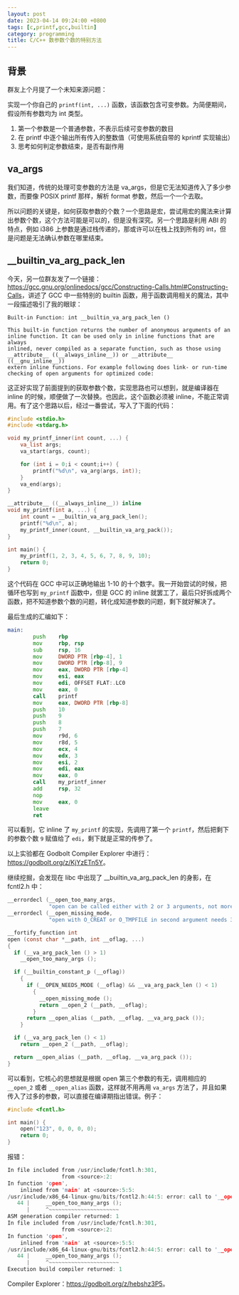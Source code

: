 ```yaml
---
layout: post
date: 2023-04-14 09:24:00 +0800
tags: [c,printf,gcc,builtin]
category: programming
title: C/C++ 数参数个数的特别方法
---
```


## 背景

群友上个月提了一个未知来源问题：

实现一个你自己的 `printf(int, ...)` 函数，该函数包含可变参数。为简便期间，假设所有参数均为 int 类型。

1. 第一个参数是一个普通参数，不表示后续可变参数的数目
2. 在 printf 中逐个输出所有传入的整数值（可使用系统自带的 kprintf 实现输出）
3. 思考如何判定参数结束，是否有副作用

## va_args

我们知道，传统的处理可变参数的方法是 va_args，但是它无法知道传入了多少参数，而要像 POSIX printf 那样，解析 format 参数，然后一个一个去取。

所以问题的关键是，如何获取参数的个数？一个思路是宏，尝试用宏的魔法来计算出参数个数，这个方法可能是可以的，但是没有深究。另一个思路是利用 ABI 的特点，例如 i386 上参数是通过栈传递的，那或许可以在栈上找到所有的 int，但是问题是无法确认参数在哪里结束。

## __builtin_va_arg_pack_len

今天，另一位群友发了一个链接：<https://gcc.gnu.org/onlinedocs/gcc/Constructing-Calls.html#Constructing-Calls>，讲述了 GCC 中一些特别的 builtin 函数，用于函数调用相关的魔法，其中一段描述吸引了我的眼球：

	Built-in Function: int __builtin_va_arg_pack_len ()

	This built-in function returns the number of anonymous arguments of an
	inline function. It can be used only in inline functions that are always
	inlined, never compiled as a separate function, such as those using
	__attribute__ ((__always_inline__)) or __attribute__ ((__gnu_inline__))
	extern inline functions. For example following does link- or run-time
	checking of open arguments for optimized code:

这正好实现了前面提到的获取参数个数，实现思路也可以想到，就是编译器在 inline 的时候，顺便做了一次替换。也因此，这个函数必须被 inline，不能正常调用。有了这个思路以后，经过一番尝试，写入了下面的代码：

```c
#include <stdio.h>
#include <stdarg.h>

void my_printf_inner(int count, ...) {
    va_list args;
    va_start(args, count);

    for (int i = 0;i < count;i++) {
        printf("%d\n", va_arg(args, int));
    }
    va_end(args);
}

__attribute__ ((__always_inline__)) inline
void my_printf(int a, ...) {
    int count = __builtin_va_arg_pack_len();
    printf("%d\n", a);
    my_printf_inner(count, __builtin_va_arg_pack());
}

int main() {
    my_printf(1, 2, 3, 4, 5, 6, 7, 8, 9, 10);
    return 0;
}
```

这个代码在 GCC 中可以正确地输出 1-10 的十个数字。我一开始尝试的时候，把循环也写到 `my_printf` 函数中，但是 GCC 的 inline 就罢工了，最后只好拆成两个函数，把不知道参数个数的问题，转化成知道参数的问题，剩下就好解决了。

最后生成的汇编如下：

```asm
main:
        push    rbp
        mov     rbp, rsp
        sub     rsp, 16
        mov     DWORD PTR [rbp-4], 1
        mov     DWORD PTR [rbp-8], 9
        mov     eax, DWORD PTR [rbp-4]
        mov     esi, eax
        mov     edi, OFFSET FLAT:.LC0
        mov     eax, 0
        call    printf
        mov     eax, DWORD PTR [rbp-8]
        push    10
        push    9
        push    8
        push    7
        mov     r9d, 6
        mov     r8d, 5
        mov     ecx, 4
        mov     edx, 3
        mov     esi, 2
        mov     edi, eax
        mov     eax, 0
        call    my_printf_inner
        add     rsp, 32
        nop
        mov     eax, 0
        leave
        ret
```

可以看到，它 inline 了 `my_printf` 的实现，先调用了第一个 `printf`，然后把剩下的参数个数 `9` 赋值给了 `edi`，剩下就是正常的传参了。

以上实验都在 Godbolt Compiler Explorer 中进行：<https://godbolt.org/z/KjYzETn5Y>。

继续挖掘，会发现在 libc 中出现了 __builtin_va_arg_pack_len 的身影，在 fcntl2.h 中：

```c
__errordecl (__open_too_many_args,
             "open can be called either with 2 or 3 arguments, not more");
__errordecl (__open_missing_mode,
             "open with O_CREAT or O_TMPFILE in second argument needs 3 arguments");

__fortify_function int
open (const char *__path, int __oflag, ...)
{
  if (__va_arg_pack_len () > 1)
    __open_too_many_args ();

  if (__builtin_constant_p (__oflag))
    {
      if (__OPEN_NEEDS_MODE (__oflag) && __va_arg_pack_len () < 1)
        {
          __open_missing_mode ();
          return __open_2 (__path, __oflag);
        }
      return __open_alias (__path, __oflag, __va_arg_pack ());
    }

  if (__va_arg_pack_len () < 1)
    return __open_2 (__path, __oflag);

  return __open_alias (__path, __oflag, __va_arg_pack ());
}
```

可以看到，它核心的思想就是根据 open 第三个参数的有无，调用相应的 `__open_2` 或者 `__open_alias` 函数，这样就不用再用 `va_args` 方法了，并且如果传入了过多的参数，可以直接在编译期指出错误。例子：

```c
#include <fcntl.h>

int main() {
    open("123", 0, 0, 0, 0);
    return 0;
}
```

报错：

```c
In file included from /usr/include/fcntl.h:301,
                 from <source>:2:
In function 'open',
    inlined from 'main' at <source>:5:5:
/usr/include/x86_64-linux-gnu/bits/fcntl2.h:44:5: error: call to '__open_too_many_args' declared with attribute error: open can be called either with 2 or 3 arguments, not more
   44 |     __open_too_many_args ();
      |     ^~~~~~~~~~~~~~~~~~~~~~~
ASM generation compiler returned: 1
In file included from /usr/include/fcntl.h:301,
                 from <source>:2:
In function 'open',
    inlined from 'main' at <source>:5:5:
/usr/include/x86_64-linux-gnu/bits/fcntl2.h:44:5: error: call to '__open_too_many_args' declared with attribute error: open can be called either with 2 or 3 arguments, not more
   44 |     __open_too_many_args ();
      |     ^~~~~~~~~~~~~~~~~~~~~~~
Execution build compiler returned: 1
```

Compiler Explorer：<https://godbolt.org/z/hebshz3P5>。


